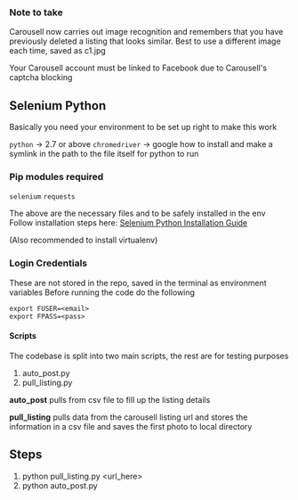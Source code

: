 ### Note to take
Carousell now carries out image recognition and remembers that you have previously deleted a listing that looks similar.
Best to use a different image each time, saved as c1.jpg

Your Carousell account must be linked to Facebook due to Carousell's captcha blocking

## Selenium Python 
Basically you need your environment to be set up right to make this work

`python` -> 2.7 or above
`chromedriver` -> google how to install and make a symlink in the path to the file itself for python to run

### Pip modules required
`selenium`
`requests`

The above are the necessary files and to be safely installed in the env
Follow installation steps here: 
[Selenium Python Installation Guide](http://selenium-python.readthedocs.io/installation.html)

(Also recommended to install virtualenv)

### Login Credentials
These are not stored in the repo, saved in the terminal as environment variables
Before running the code do the following 
```
export FUSER=<email>
export FPASS=<pass>
```
#### Scripts
The codebase is split into two main scripts, the rest are for testing purposes
1. auto_post.py
2. pull_listing.py

**auto_post** pulls from csv file to fill up the listing details

**pull_listing**
 pulls data from the carousell listing url and stores the information in a csv file and saves the first photo to local directory

## Steps
1. python pull_listing.py <url_here>
2. python auto_post.py

